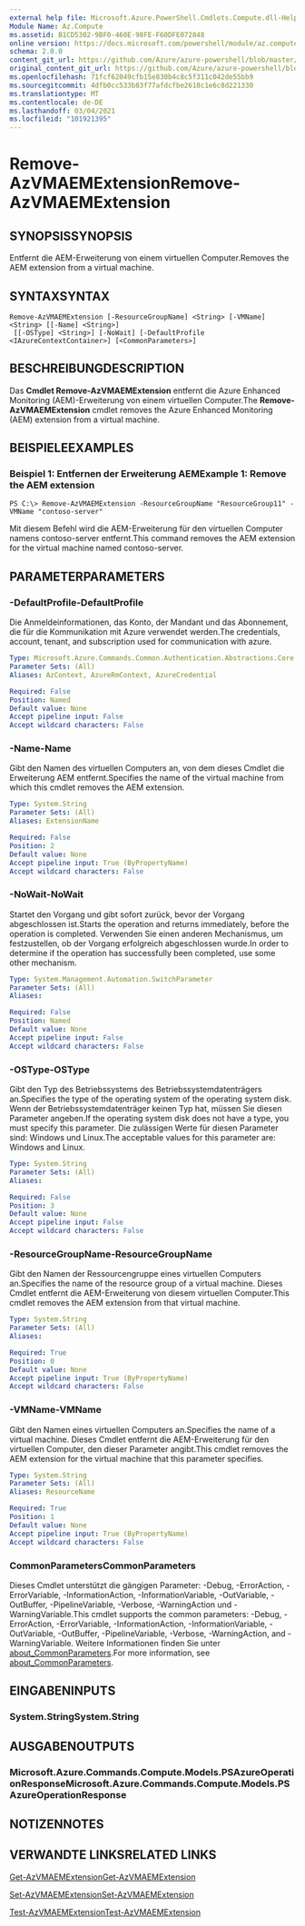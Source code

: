 ```yaml
---
external help file: Microsoft.Azure.PowerShell.Cmdlets.Compute.dll-Help.xml
Module Name: Az.Compute
ms.assetid: B1CD5302-9BF0-460E-98FE-F60DFE072848
online version: https://docs.microsoft.com/powershell/module/az.compute/remove-azvmaemextension
schema: 2.0.0
content_git_url: https://github.com/Azure/azure-powershell/blob/master/src/Compute/Compute/help/Remove-AzVMAEMExtension.md
original_content_git_url: https://github.com/Azure/azure-powershell/blob/master/src/Compute/Compute/help/Remove-AzVMAEMExtension.md
ms.openlocfilehash: 71fcf62049cfb15e830b4c8c5f311c042de55bb9
ms.sourcegitcommit: 4dfb0cc533b83f77afdcfbe2618c1e6c8d221330
ms.translationtype: MT
ms.contentlocale: de-DE
ms.lasthandoff: 03/04/2021
ms.locfileid: "101921395"
---
```

# <span data-ttu-id="3a3f6-101">Remove-AzVMAEMExtension</span><span class="sxs-lookup"><span data-stu-id="3a3f6-101">Remove-AzVMAEMExtension</span></span>

## <span data-ttu-id="3a3f6-102">SYNOPSIS</span><span class="sxs-lookup"><span data-stu-id="3a3f6-102">SYNOPSIS</span></span>
<span data-ttu-id="3a3f6-103">Entfernt die AEM-Erweiterung von einem virtuellen Computer.</span><span class="sxs-lookup"><span data-stu-id="3a3f6-103">Removes the AEM extension from a virtual machine.</span></span>

## <span data-ttu-id="3a3f6-104">SYNTAX</span><span class="sxs-lookup"><span data-stu-id="3a3f6-104">SYNTAX</span></span>

```
Remove-AzVMAEMExtension [-ResourceGroupName] <String> [-VMName] <String> [[-Name] <String>]
 [[-OSType] <String>] [-NoWait] [-DefaultProfile <IAzureContextContainer>] [<CommonParameters>]
```

## <span data-ttu-id="3a3f6-105">BESCHREIBUNG</span><span class="sxs-lookup"><span data-stu-id="3a3f6-105">DESCRIPTION</span></span>
<span data-ttu-id="3a3f6-106">Das **Cmdlet Remove-AzVMAEMExtension** entfernt die Azure Enhanced Monitoring (AEM)-Erweiterung von einem virtuellen Computer.</span><span class="sxs-lookup"><span data-stu-id="3a3f6-106">The **Remove-AzVMAEMExtension** cmdlet removes the Azure Enhanced Monitoring (AEM) extension from a virtual machine.</span></span>

## <span data-ttu-id="3a3f6-107">BEISPIELE</span><span class="sxs-lookup"><span data-stu-id="3a3f6-107">EXAMPLES</span></span>

### <span data-ttu-id="3a3f6-108">Beispiel 1: Entfernen der Erweiterung AEM</span><span class="sxs-lookup"><span data-stu-id="3a3f6-108">Example 1: Remove the AEM extension</span></span>
```
PS C:\> Remove-AzVMAEMExtension -ResourceGroupName "ResourceGroup11" -VMName "contoso-server"
```

<span data-ttu-id="3a3f6-109">Mit diesem Befehl wird die AEM-Erweiterung für den virtuellen Computer namens contoso-server entfernt.</span><span class="sxs-lookup"><span data-stu-id="3a3f6-109">This command removes the AEM extension for the virtual machine named contoso-server.</span></span>

## <span data-ttu-id="3a3f6-110">PARAMETER</span><span class="sxs-lookup"><span data-stu-id="3a3f6-110">PARAMETERS</span></span>

### <span data-ttu-id="3a3f6-111">-DefaultProfile</span><span class="sxs-lookup"><span data-stu-id="3a3f6-111">-DefaultProfile</span></span>
<span data-ttu-id="3a3f6-112">Die Anmeldeinformationen, das Konto, der Mandant und das Abonnement, die für die Kommunikation mit Azure verwendet werden.</span><span class="sxs-lookup"><span data-stu-id="3a3f6-112">The credentials, account, tenant, and subscription used for communication with azure.</span></span>

```yaml
Type: Microsoft.Azure.Commands.Common.Authentication.Abstractions.Core.IAzureContextContainer
Parameter Sets: (All)
Aliases: AzContext, AzureRmContext, AzureCredential

Required: False
Position: Named
Default value: None
Accept pipeline input: False
Accept wildcard characters: False
```

### <span data-ttu-id="3a3f6-113">-Name</span><span class="sxs-lookup"><span data-stu-id="3a3f6-113">-Name</span></span>
<span data-ttu-id="3a3f6-114">Gibt den Namen des virtuellen Computers an, von dem dieses Cmdlet die Erweiterung AEM entfernt.</span><span class="sxs-lookup"><span data-stu-id="3a3f6-114">Specifies the name of the virtual machine from which this cmdlet removes the AEM extension.</span></span>

```yaml
Type: System.String
Parameter Sets: (All)
Aliases: ExtensionName

Required: False
Position: 2
Default value: None
Accept pipeline input: True (ByPropertyName)
Accept wildcard characters: False
```

### <span data-ttu-id="3a3f6-115">-NoWait</span><span class="sxs-lookup"><span data-stu-id="3a3f6-115">-NoWait</span></span>
<span data-ttu-id="3a3f6-116">Startet den Vorgang und gibt sofort zurück, bevor der Vorgang abgeschlossen ist.</span><span class="sxs-lookup"><span data-stu-id="3a3f6-116">Starts the operation and returns immediately, before the operation is completed.</span></span> <span data-ttu-id="3a3f6-117">Verwenden Sie einen anderen Mechanismus, um festzustellen, ob der Vorgang erfolgreich abgeschlossen wurde.</span><span class="sxs-lookup"><span data-stu-id="3a3f6-117">In order to determine if the operation has successfully been completed, use some other mechanism.</span></span>

```yaml
Type: System.Management.Automation.SwitchParameter
Parameter Sets: (All)
Aliases:

Required: False
Position: Named
Default value: None
Accept pipeline input: False
Accept wildcard characters: False
```

### <span data-ttu-id="3a3f6-118">-OSType</span><span class="sxs-lookup"><span data-stu-id="3a3f6-118">-OSType</span></span>
<span data-ttu-id="3a3f6-119">Gibt den Typ des Betriebssystems des Betriebssystemdatenträgers an.</span><span class="sxs-lookup"><span data-stu-id="3a3f6-119">Specifies the type of the operating system of the operating system disk.</span></span>
<span data-ttu-id="3a3f6-120">Wenn der Betriebssystemdatenträger keinen Typ hat, müssen Sie diesen Parameter angeben.</span><span class="sxs-lookup"><span data-stu-id="3a3f6-120">If the operating system disk does not have a type, you must specify this parameter.</span></span>
<span data-ttu-id="3a3f6-121">Die zulässigen Werte für diesen Parameter sind: Windows und Linux.</span><span class="sxs-lookup"><span data-stu-id="3a3f6-121">The acceptable values for this parameter are: Windows and Linux.</span></span>

```yaml
Type: System.String
Parameter Sets: (All)
Aliases:

Required: False
Position: 3
Default value: None
Accept pipeline input: False
Accept wildcard characters: False
```

### <span data-ttu-id="3a3f6-122">-ResourceGroupName</span><span class="sxs-lookup"><span data-stu-id="3a3f6-122">-ResourceGroupName</span></span>
<span data-ttu-id="3a3f6-123">Gibt den Namen der Ressourcengruppe eines virtuellen Computers an.</span><span class="sxs-lookup"><span data-stu-id="3a3f6-123">Specifies the name of the resource group of a virtual machine.</span></span>
<span data-ttu-id="3a3f6-124">Dieses Cmdlet entfernt die AEM-Erweiterung von diesem virtuellen Computer.</span><span class="sxs-lookup"><span data-stu-id="3a3f6-124">This cmdlet removes the AEM extension from that virtual machine.</span></span>

```yaml
Type: System.String
Parameter Sets: (All)
Aliases:

Required: True
Position: 0
Default value: None
Accept pipeline input: True (ByPropertyName)
Accept wildcard characters: False
```

### <span data-ttu-id="3a3f6-125">-VMName</span><span class="sxs-lookup"><span data-stu-id="3a3f6-125">-VMName</span></span>
<span data-ttu-id="3a3f6-126">Gibt den Namen eines virtuellen Computers an.</span><span class="sxs-lookup"><span data-stu-id="3a3f6-126">Specifies the name of a virtual machine.</span></span>
<span data-ttu-id="3a3f6-127">Dieses Cmdlet entfernt die AEM-Erweiterung für den virtuellen Computer, den dieser Parameter angibt.</span><span class="sxs-lookup"><span data-stu-id="3a3f6-127">This cmdlet removes the AEM extension for the virtual machine that this parameter specifies.</span></span>

```yaml
Type: System.String
Parameter Sets: (All)
Aliases: ResourceName

Required: True
Position: 1
Default value: None
Accept pipeline input: True (ByPropertyName)
Accept wildcard characters: False
```

### <span data-ttu-id="3a3f6-128">CommonParameters</span><span class="sxs-lookup"><span data-stu-id="3a3f6-128">CommonParameters</span></span>
<span data-ttu-id="3a3f6-129">Dieses Cmdlet unterstützt die gängigen Parameter: -Debug, -ErrorAction, -ErrorVariable, -InformationAction, -InformationVariable, -OutVariable, -OutBuffer, -PipelineVariable, -Verbose, -WarningAction und -WarningVariable.</span><span class="sxs-lookup"><span data-stu-id="3a3f6-129">This cmdlet supports the common parameters: -Debug, -ErrorAction, -ErrorVariable, -InformationAction, -InformationVariable, -OutVariable, -OutBuffer, -PipelineVariable, -Verbose, -WarningAction, and -WarningVariable.</span></span> <span data-ttu-id="3a3f6-130">Weitere Informationen finden Sie unter [about_CommonParameters](http://go.microsoft.com/fwlink/?LinkID=113216).</span><span class="sxs-lookup"><span data-stu-id="3a3f6-130">For more information, see [about_CommonParameters](http://go.microsoft.com/fwlink/?LinkID=113216).</span></span>

## <span data-ttu-id="3a3f6-131">EINGABEN</span><span class="sxs-lookup"><span data-stu-id="3a3f6-131">INPUTS</span></span>

### <span data-ttu-id="3a3f6-132">System.String</span><span class="sxs-lookup"><span data-stu-id="3a3f6-132">System.String</span></span>

## <span data-ttu-id="3a3f6-133">AUSGABEN</span><span class="sxs-lookup"><span data-stu-id="3a3f6-133">OUTPUTS</span></span>

### <span data-ttu-id="3a3f6-134">Microsoft.Azure.Commands.Compute.Models.PSAzureOperationResponse</span><span class="sxs-lookup"><span data-stu-id="3a3f6-134">Microsoft.Azure.Commands.Compute.Models.PSAzureOperationResponse</span></span>

## <span data-ttu-id="3a3f6-135">NOTIZEN</span><span class="sxs-lookup"><span data-stu-id="3a3f6-135">NOTES</span></span>

## <span data-ttu-id="3a3f6-136">VERWANDTE LINKS</span><span class="sxs-lookup"><span data-stu-id="3a3f6-136">RELATED LINKS</span></span>

[<span data-ttu-id="3a3f6-137">Get-AzVMAEMExtension</span><span class="sxs-lookup"><span data-stu-id="3a3f6-137">Get-AzVMAEMExtension</span></span>](./Get-AzVMAEMExtension.md)

[<span data-ttu-id="3a3f6-138">Set-AzVMAEMExtension</span><span class="sxs-lookup"><span data-stu-id="3a3f6-138">Set-AzVMAEMExtension</span></span>](./Set-AzVMAEMExtension.md)

[<span data-ttu-id="3a3f6-139">Test-AzVMAEMExtension</span><span class="sxs-lookup"><span data-stu-id="3a3f6-139">Test-AzVMAEMExtension</span></span>](./Test-AzVMAEMExtension.md)


